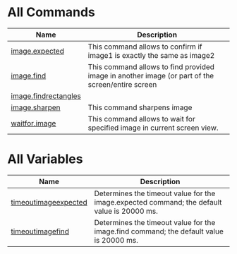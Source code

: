 
# All Commands

| Name | Description |
| ---- | ----------- |
| [image.expected](https://github.com/G1ANT-Robot/G1ANT.Addon.Images/blob/master/G1ANT.Addon.Images/Commands/ImageExpectedCommand.md) | This command allows to confirm if image1 is exactly the same as image2 |
| [image.find](https://github.com/G1ANT-Robot/G1ANT.Addon.Images/blob/master/G1ANT.Addon.Images/Commands/ImageFindCommand.md) | This command allows to find provided image in another image (or part of the screen/entire screen |
| [image.findrectangles](https://github.com/G1ANT-Robot/G1ANT.Addon.Images/blob/master/G1ANT.Addon.Images/Commands/ImageFindRectanglesCommand.md) |  |
| [image.sharpen](https://github.com/G1ANT-Robot/G1ANT.Addon.Images/blob/master/G1ANT.Addon.Images/Commands/ImageSharpenCommand.md) | This command sharpens image |
| [waitfor.image](https://github.com/G1ANT-Robot/G1ANT.Addon.Images/blob/master/G1ANT.Addon.Images/Commands/WaitForImageCommand.md) | This command allows to wait for specified image in current screen view. |

# All Variables

| Name | Description |
| ---- | ----------- |
| [timeoutimageexpected](https://github.com/G1ANT-Robot/G1ANT.Addon.Images/blob/master/G1ANT.Addon.Images/Variables/TimeoutImageExpectedVariable.md) | Determines the timeout value for the image.expected command; the default value is 20000 ms. |
| [timeoutimagefind](https://github.com/G1ANT-Robot/G1ANT.Addon.Images/blob/master/G1ANT.Addon.Images/Variables/TimeoutImageFindVariable.md) | Determines the timeout value for the image.find command; the default value is 20000 ms. |
